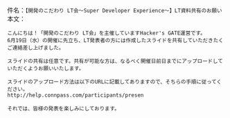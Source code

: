 件名：`【開発のこだわり LT会〜Super Developer Experience〜】LT資料共有のお願い`
本文：
```
こんにちは！「開発のこだわり LT会」を主催していますHacker's GATE運営です。
6月19日（水）の開催に先立ち、LT発表者の方には作成したスライドを共有していただきたくご連絡差し上げました。

スライドの共有は任意です。共有が可能な方は、なるべく開催日前日までにアップロードしていただくようお願いいたします。

スライドのアップロード方法は以下のURLに記載してありますので、そちらの手順に従ってください。
http://help.connpass.com/participants/presen

それでは、皆様の発表を楽しみにしております。

